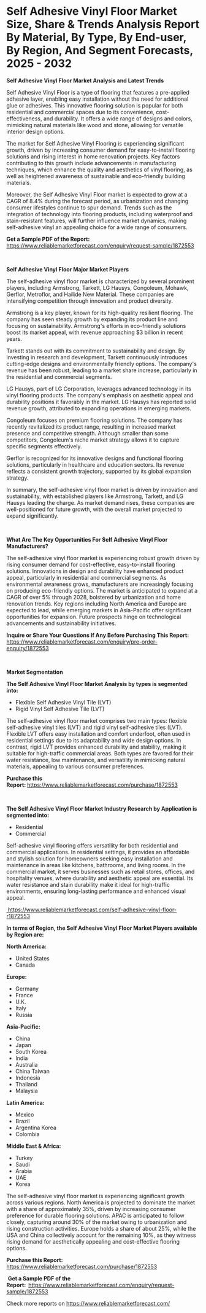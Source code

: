 <p><h1>Self Adhesive Vinyl Floor Market Size, Share & Trends Analysis Report By Material, By Type, By End-user, By Region, And Segment Forecasts, 2025 - 2032</h1></p><p><strong>Self Adhesive Vinyl Floor Market Analysis and Latest Trends</strong></p>
<p><p>Self Adhesive Vinyl Floor is a type of flooring that features a pre-applied adhesive layer, enabling easy installation without the need for additional glue or adhesives. This innovative flooring solution is popular for both residential and commercial spaces due to its convenience, cost-effectiveness, and durability. It offers a wide range of designs and colors, mimicking natural materials like wood and stone, allowing for versatile interior design options.</p><p>The market for Self Adhesive Vinyl Flooring is experiencing significant growth, driven by increasing consumer demand for easy-to-install flooring solutions and rising interest in home renovation projects. Key factors contributing to this growth include advancements in manufacturing techniques, which enhance the quality and aesthetics of vinyl flooring, as well as heightened awareness of sustainable and eco-friendly building materials.</p><p>Moreover, the Self Adhesive Vinyl Floor market is expected to grow at a CAGR of 8.4% during the forecast period, as urbanization and changing consumer lifestyles continue to spur demand. Trends such as the integration of technology into flooring products, including waterproof and stain-resistant features, will further influence market dynamics, making self-adhesive vinyl an appealing choice for a wide range of consumers.</p></p>
<p><strong>Get a Sample PDF of the Report:&nbsp;</strong> <a href="https://www.reliablemarketforecast.com/enquiry/request-sample/1872553?utm_campaign=2111&utm_medium=2&utm_source=Github&utm_content=ia&utm_term=05022025&utm_id=self-adhesive-vinyl-floor">https://www.reliablemarketforecast.com/enquiry/request-sample/1872553</a></p>
<p>&nbsp;</p>
<p><strong>Self Adhesive Vinyl Floor Major Market Players</strong></p>
<p><p>The self-adhesive vinyl floor market is characterized by several prominent players, including Armstrong, Tarkett, LG Hausys, Congoleum, Mohawk, Gerflor, Metroflor, and Hailide New Material. These companies are intensifying competition through innovation and product diversity.</p><p>Armstrong is a key player, known for its high-quality resilient flooring. The company has seen steady growth by expanding its product line and focusing on sustainability. Armstrong's efforts in eco-friendly solutions boost its market appeal, with revenue approaching $3 billion in recent years.</p><p>Tarkett stands out with its commitment to sustainability and design. By investing in research and development, Tarkett continuously introduces cutting-edge designs and environmentally friendly options. The company's revenue has been robust, leading to a market share increase, particularly in the residential and commercial segments.</p><p>LG Hausys, part of LG Corporation, leverages advanced technology in its vinyl flooring products. The company's emphasis on aesthetic appeal and durability positions it favorably in the market. LG Hausys has reported solid revenue growth, attributed to expanding operations in emerging markets.</p><p>Congoleum focuses on premium flooring solutions. The company has recently revitalized its product range, resulting in increased market presence and competitive strength. Although smaller than some competitors, Congoleum's niche market strategy allows it to capture specific segments effectively.</p><p>Gerflor is recognized for its innovative designs and functional flooring solutions, particularly in healthcare and education sectors. Its revenue reflects a consistent growth trajectory, supported by its global expansion strategy.</p><p>In summary, the self-adhesive vinyl floor market is driven by innovation and sustainability, with established players like Armstrong, Tarkett, and LG Hausys leading the charge. As market demand rises, these companies are well-positioned for future growth, with the overall market projected to expand significantly.</p></p>
<p>&nbsp;</p>
<p><strong>What Are The Key Opportunities For Self Adhesive Vinyl Floor Manufacturers?</strong></p>
<p><p>The self-adhesive vinyl floor market is experiencing robust growth driven by rising consumer demand for cost-effective, easy-to-install flooring solutions. Innovations in design and durability have enhanced product appeal, particularly in residential and commercial segments. As environmental awareness grows, manufacturers are increasingly focusing on producing eco-friendly options. The market is anticipated to expand at a CAGR of over 5% through 2028, bolstered by urbanization and home renovation trends. Key regions including North America and Europe are expected to lead, while emerging markets in Asia-Pacific offer significant opportunities for expansion. Future prospects hinge on technological advancements and sustainability initiatives.</p></p>
<p><strong>Inquire or Share Your Questions If Any Before Purchasing This Report:</strong> <a href="https://www.reliablemarketforecast.com/enquiry/pre-order-enquiry/1872553?utm_campaign=2111&utm_medium=2&utm_source=Github&utm_content=ia&utm_term=05022025&utm_id=self-adhesive-vinyl-floor">https://www.reliablemarketforecast.com/enquiry/pre-order-enquiry/1872553</a></p>
<p>&nbsp;</p>
<p><strong>Market Segmentation</strong></p>
<p><strong>The Self Adhesive Vinyl Floor Market Analysis by types is segmented into:</strong></p>
<p><ul><li>Flexible Self Adhesive Vinyl Tile (LVT)</li><li>Rigid Vinyl Self Adhesive Tile (LVT)</li></ul></p>
<p><p>The self-adhesive vinyl floor market comprises two main types: flexible self-adhesive vinyl tiles (LVT) and rigid vinyl self-adhesive tiles (LVT). Flexible LVT offers easy installation and comfort underfoot, often used in residential settings due to its adaptability and wide design options. In contrast, rigid LVT provides enhanced durability and stability, making it suitable for high-traffic commercial areas. Both types are favored for their water resistance, low maintenance, and versatility in mimicking natural materials, appealing to various consumer preferences.</p></p>
<p><strong>Purchase this Report:&nbsp;</strong><a href="https://www.reliablemarketforecast.com/purchase/1872553?utm_campaign=2111&utm_medium=2&utm_source=Github&utm_content=ia&utm_term=05022025&utm_id=self-adhesive-vinyl-floor">https://www.reliablemarketforecast.com/purchase/1872553</a></p>
<p>&nbsp;</p>
<p><strong>The Self Adhesive Vinyl Floor Market Industry Research by Application is segmented into:</strong></p>
<p><ul><li>Residential</li><li>Commercial</li></ul></p>
<p><p>Self-adhesive vinyl flooring offers versatility for both residential and commercial applications. In residential settings, it provides an affordable and stylish solution for homeowners seeking easy installation and maintenance in areas like kitchens, bathrooms, and living rooms. In the commercial market, it serves businesses such as retail stores, offices, and hospitality venues, where durability and aesthetic appeal are essential. Its water resistance and stain durability make it ideal for high-traffic environments, ensuring long-lasting performance and enhanced visual appeal.</p></p>
<p><a href="https://www.reliablemarketforecast.com/self-adhesive-vinyl-floor-r1872553?utm_campaign=2111&utm_medium=2&utm_source=Github&utm_content=ia&utm_term=05022025&utm_id=self-adhesive-vinyl-floor">&nbsp;https://www.reliablemarketforecast.com/self-adhesive-vinyl-floor-r1872553</a></p>
<p><strong>In terms of Region, the Self Adhesive Vinyl Floor Market Players available by Region are:</strong></p>
<p>
    <p> <strong> North America: </strong>
        <ul>
            <li>United States</li>
            <li>Canada</li>
        </ul>
        </p> 
    <p> <strong> Europe: </strong>
        <ul>
            <li>Germany</li>
            <li>France</li>
            <li>U.K.</li>
            <li>Italy</li>
            <li>Russia</li>
        </ul>
        </p> 
    <p> <strong> Asia-Pacific: </strong>
        <ul>
            <li>China</li>
            <li>Japan</li>
            <li>South Korea</li>
            <li>India</li>
            <li>Australia</li>
            <li>China Taiwan</li>
            <li>Indonesia</li>
            <li>Thailand</li>
            <li>Malaysia</li>
        </ul>
        </p> 
    <p> <strong> Latin America: </strong>
        <ul>
            <li>Mexico</li>
            <li>Brazil</li>
            <li>Argentina Korea</li>
            <li>Colombia</li>
        </ul>
        </p> 
    <p> <strong> Middle East & Africa: </strong>
        <ul>
            <li>Turkey</li>
            <li>Saudi</li>
            <li>Arabia</li>
            <li>UAE</li>
            <li>Korea</li>
        </ul>
    </p>
    </p>
<p><p>The self-adhesive vinyl floor market is experiencing significant growth across various regions. North America is projected to dominate the market with a share of approximately 35%, driven by increasing consumer preference for durable flooring solutions. APAC is anticipated to follow closely, capturing around 30% of the market owing to urbanization and rising construction activities. Europe holds a share of about 25%, while the USA and China collectively account for the remaining 10%, as they witness rising demand for aesthetically appealing and cost-effective flooring options.</p></p>
<p><strong>Purchase this Report: </strong><a href="https://www.reliablemarketforecast.com/purchase/1872553?utm_campaign=2111&utm_medium=2&utm_source=Github&utm_content=ia&utm_term=05022025&utm_id=self-adhesive-vinyl-floor">https://www.reliablemarketforecast.com/purchase/1872553</a></p>
<p>&nbsp;<strong>Get a Sample PDF of the Report:&nbsp;&nbsp;</strong><a href="https://www.reliablemarketforecast.com/enquiry/request-sample/1872553?utm_campaign=2111&utm_medium=2&utm_source=Github&utm_content=ia&utm_term=05022025&utm_id=self-adhesive-vinyl-floor">https://www.reliablemarketforecast.com/enquiry/request-sample/1872553</a></p>
<p><strong></strong></p>
<p>Check more reports on <a href="https://www.reliablemarketforecast.com/?utm_campaign=2111&utm_medium=2&utm_source=Github&utm_content=ia&utm_term=05022025&utm_id=self-adhesive-vinyl-floor">https://www.reliablemarketforecast.com/</a></p>